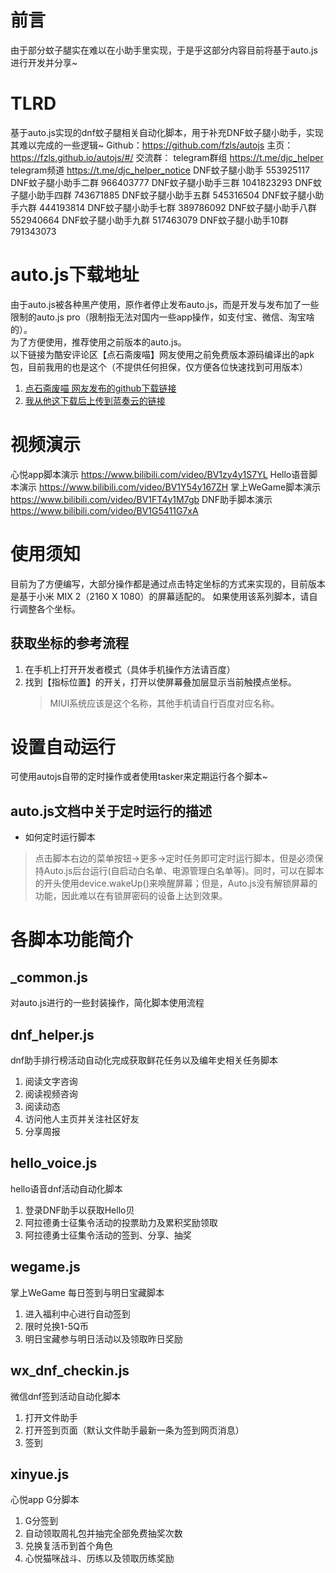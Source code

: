 # 前言
由于部分蚊子腿实在难以在小助手里实现，于是乎这部分内容目前将基于auto.js进行开发并分享~

# TLRD
基于auto.js实现的dnf蚊子腿相关自动化脚本，用于补充DNF蚊子腿小助手，实现其难以完成的一些逻辑~
Github：https://github.com/fzls/autojs
主页：https://fzls.github.io/autojs/#/
交流群：
    telegram群组       https://t.me/djc_helper
    telegram频道       https://t.me/djc_helper_notice
    DNF蚊子腿小助手     553925117
    DNF蚊子腿小助手二群 966403777
    DNF蚊子腿小助手三群 1041823293
    DNF蚊子腿小助手四群 743671885
    DNF蚊子腿小助手五群 545316504
    DNF蚊子腿小助手六群 444193814
    DNF蚊子腿小助手七群 389786092
    DNF蚊子腿小助手八群 552940664
    DNF蚊子腿小助手九群 517463079
    DNF蚊子腿小助手10群 791343073
# auto.js下载地址
由于auto.js被各种黑产使用，原作者停止发布auto.js，而是开发与发布加了一些限制的auto.js pro（限制指无法对国内一些app操作，如支付宝、微信、淘宝啥的）。<br>
为了方便使用，推荐使用之前版本的auto.js。<br>
以下链接为酷安评论区【点石斋废喵】网友使用之前免费版本源码编译出的apk包，目前我用的也是这个（不提供任何担保，仅方便各位快速找到可用版本）<br>
1. [点石斋废喵 网友发布的github下载链接](https://github.com/Ericwyn/Auto.js/releases)
2. [我从他这下载后上传到蓝奏云的链接](https://fzls.lanzouo.com/s/djc-helper)

# 视频演示
心悦app脚本演示         https://www.bilibili.com/video/BV1zy4y1S7YL
Hello语音脚本演示       https://www.bilibili.com/video/BV1Y54y167ZH
掌上WeGame脚本演示      https://www.bilibili.com/video/BV1FT4y1M7gb
DNF助手脚本演示         https://www.bilibili.com/video/BV1G5411G7xA

# 使用须知
目前为了方便编写，大部分操作都是通过点击特定坐标的方式来实现的，目前版本是基于小米 MIX 2（2160 X 1080）的屏幕适配的。
如果使用该系列脚本，请自行调整各个坐标。

## 获取坐标的参考流程
1. 在手机上打开开发者模式（具体手机操作方法请百度）
2. 找到【指标位置】的开关，打开以使屏幕叠加层显示当前触摸点坐标。
    > MIUI系统应该是这个名称，其他手机请自行百度对应名称。

# 设置自动运行
可使用autojs自带的定时操作或者使用tasker来定期运行各个脚本~

## auto.js文档中关于定时运行的描述
* 如何定时运行脚本
> 点击脚本右边的菜单按钮->更多->定时任务即可定时运行脚本，但是必须保持Auto.js后台运行(自启动白名单、电源管理白名单等)。同时，可以在脚本的开头使用device.wakeUp()来唤醒屏幕；但是，Auto.js没有解锁屏幕的功能，因此难以在有锁屏密码的设备上达到效果。


# 各脚本功能简介
## _common.js
对auto.js进行的一些封装操作，简化脚本使用流程

## dnf_helper.js
dnf助手排行榜活动自动化完成获取鲜花任务以及编年史相关任务脚本
1. 阅读文字咨询
2. 阅读视频咨询
3. 阅读动态
4. 访问他人主页并关注社区好友
5. 分享周报

## hello_voice.js
hello语音dnf活动自动化脚本
1. 登录DNF助手以获取Hello贝
2. 阿拉德勇士征集令活动的投票助力及累积奖励领取
3. 阿拉德勇士征集令活动的签到、分享、抽奖

## wegame.js
掌上WeGame 每日签到与明日宝藏脚本
1. 进入福利中心进行自动签到
2. 限时兑换1-5Q币
3. 明日宝藏参与明日活动以及领取昨日奖励

## wx_dnf_checkin.js
微信dnf签到活动自动化脚本
1. 打开文件助手
2. 打开签到页面（默认文件助手最新一条为签到网页消息）
3. 签到

## xinyue.js
心悦app G分脚本
1. G分签到
2. 自动领取周礼包并抽完全部免费抽奖次数
3. 兑换复活币到首个角色
4. 心悦猫咪战斗、历练以及领取历练奖励
